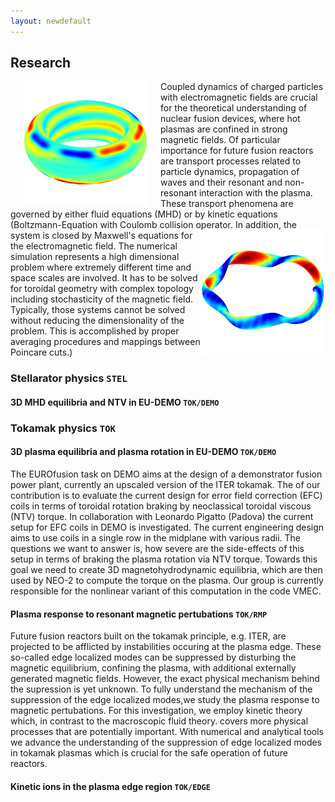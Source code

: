 ```yaml
---
layout: newdefault
---
```


## Research

<img align="left" width="200" height="200" style="vertical-align:middle;margin:0px 20px" src="/assets/Bilder/aug30835_rmp_homepage.png">
Coupled dynamics of charged particles with electromagnetic fields are crucial for the theoretical understanding of nuclear fusion devices, where hot plasmas are confined in strong magnetic fields. Of particular importance for future fusion reactors are transport processes related to particle dynamics, propagation of waves and their resonant and non-resonant interaction with the plasma. These transport phenomena are governed by either fluid equations (MHD) or by kinetic equations (Boltzmann-Equation with Coulomb collision operator.

  <!---![Let's include a picture](/assets/Bilder/aug30835_rmp_homepage.png "Test"){:style="display:block; margin-left:auto; margin-right:auto"}--->
  
<img align="right" width="200" height="200" src="/assets/Bilder/w7x_homepage.png">
In addition, the system is closed by Maxwell's equations for the electromagnetic field. The numerical simulation represents a high dimensional problem where extremely different time and space scales are involved. It has to be solved for toroidal geometry with complex topology including stochasticity of the magnetic field. Typically, those systems cannot be solved without reducing the dimensionality of the problem. This is accomplished by proper averaging procedures and mappings between Poincare cuts.)
<!---![Testimage<](/assets/Bilder/w7x_homepage.png)--->

### Stellarator physics `STEL` 

#### 3D MHD equilibria and NTV in EU-DEMO `TOK/DEMO` 

### Tokamak physics `TOK` 

#### 3D plasma equilibria and plasma rotation in EU-DEMO `TOK/DEMO` 
The EUROfusion task on DEMO aims at the design of a demonstrator fusion power plant, currently an upscaled version of the ITER tokamak.
The of our contribution is to evaluate the current design for error field correction (EFC) coils in terms of toroidal rotation braking by neoclassical toroidal viscous (NTV) torque.
In collaboration with Leonardo Pigatto (Padova) the current setup for EFC coils in DEMO is investigated.
The current engineering design aims to use coils in a single row in the midplane with various radii.
The questions we want to answer is, how severe are the side-effects of this setup in terms of braking the plasma rotation via NTV torque.
Towards this goal we need to create 3D magnetohydrodynamic equilibria, which are then used by NEO-2 to compute the torque on the plasma. Our group is currently responsible for the nonlinear variant of this computation in the code VMEC.


#### Plasma response to resonant magnetic pertubations `TOK/RMP`
Future fusion reactors built on the tokamak principle, e.g. ITER, are projected to be afflicted by instabilities occuring at the plasma edge. These so-called edge localized modes can be suppressed by disturbing the magnetic equilibrium, confining the plasma, with additional externally generated magnetic fields. However, the exact physical mechanism behind the supression is yet unknown.
To fully understand the mechanism of the suppression of the edge localized modes,we study the plasma response to magnetic pertubations. For this investigation, we employ kinetic theory which, in contrast to the macroscopic fluid theory. covers more physical processes that are potentially important. With numerical and analytical tools we advance the understanding of the suppression of edge localized modes in tokamak plasmas which is crucial for the safe operation of future reactors.


#### Kinetic ions in the plasma edge region `TOK/EDGE`
